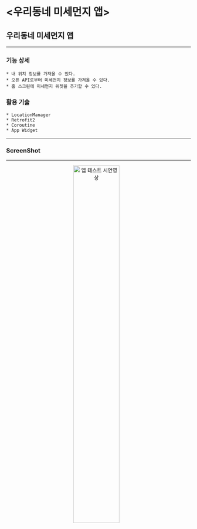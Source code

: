 # <우리동네 미세먼지 앱>
  
## 우리동네 미세먼지 앱

-----

### 기능 상세
    * 내 위치 정보를 가져올 수 있다.
    * 오픈 API로부터 미세먼지 정보를 가져올 수 있다.
    * 홈 스크린에 미세먼지 위젯을 추가할 수 있다.

### 활용 기술
    * LocationManager
    * Retrofit2
    * Coroutine
    * App Widget
  ---
  
### ScreenShot
---

<p align="center">
  <img src="../images/HomeTownFineDustApp.PNG" width="50%" alt="앱 테스트 시연영상">&nbsp;&nbsp;&nbsp;
</p>
